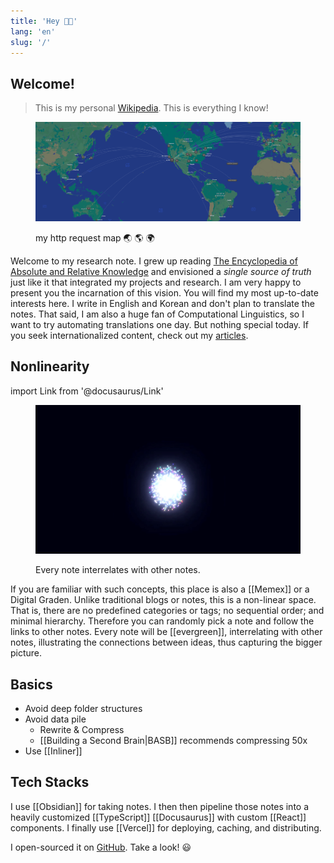 ```yaml
---
title: 'Hey 👋🏻'
lang: 'en'
slug: '/'
---
```


## Welcome!

> This is my personal [Wikipedia](https://en.wikipedia.org/wiki/Wikipedia).
> This is everything I know!

<figure>

![my http request map 🌏 🌎 🌍](Assets/5BE46A.png)

<figcaption>my http request map 🌏 🌎 🌍</figcaption>
</figure>

Welcome to my research note.
I grew up reading [The Encyclopedia of Absolute and Relative Knowledge](https://en.wikipedia.org/wiki/L%27Encyclop%C3%A9die_du_savoir_relatif_et_absolu) and envisioned a _single source of truth_ just like it that integrated my projects and research.
I am very happy to present you the incarnation of this vision.
You will find my most up-to-date interests here.
I write in English and Korean and don't plan to translate the notes.
That said, I am also a huge fan of Computational Linguistics, so I want to try automating translations one day.
But nothing special today.
If you seek internationalized content, check out my [articles](/w/archive).

## Nonlinearity

import Link from '@docusaurus/Link'

<Link href="/3d">

<figure>

![Every note interrelates with other notes.](Assets/2D738C.gif)

<figcaption>Every note interrelates with other notes.</figcaption>
</figure>

</Link>

If you are familiar with such concepts, this place is also a [[Memex]] or a Digital Graden.
Unlike traditional blogs or notes, this is a non-linear space.
That is, there are no predefined categories or tags; no sequential order; and minimal hierarchy.
Therefore you can randomly pick a note and follow the links to other notes.
Every note will be [[evergreen]], interrelating with other notes,
illustrating the connections between ideas, thus capturing the bigger picture.

## Basics

- Avoid deep folder structures
- Avoid data pile
  - Rewrite & Compress
  - [[Building a Second Brain|BASB]] recommends compressing 50x
- Use [[Inliner]]

## Tech Stacks

I use [[Obsidian]] for taking notes.
I then then pipeline those notes into a heavily customized [[TypeScript]] [[Docusaurus]] with custom [[React]] components.
I finally use [[Vercel]] for deploying, caching, and distributing.

I open-sourced it on [GitHub](https://github.com/anaclumos/extracranial).
Take a look! 😃

